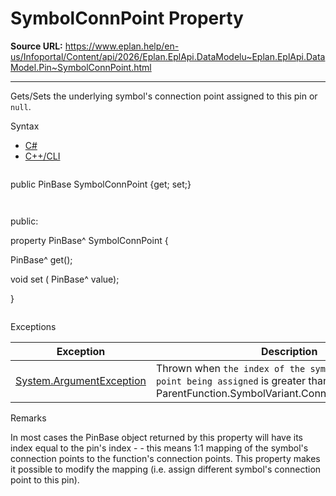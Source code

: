 # SymbolConnPoint Property

**Source URL:** https://www.eplan.help/en-us/Infoportal/Content/api/2026/Eplan.EplApi.DataModelu~Eplan.EplApi.DataModel.Pin~SymbolConnPoint.html

---

Gets/Sets the underlying symbol's connection point assigned to this pin or `null`.

Syntax

- [C#](#i-syntax-CS)
- [C++/CLI](#i-syntax-CPP2005)

```
```
public PinBase SymbolConnPoint {get; set;}
```
```

```
```
public:

property PinBase^ SymbolConnPoint {

   PinBase^ get();

   void set (    PinBase^ value);

}
```
```

Exceptions

| Exception | Description |
| --- | --- |
| [System.ArgumentException](#) | Thrown when `the index of the symbol's connection point being assigned` is greater than this pin's ParentFunction.SymbolVariant.ConnectionPoints.Length. |

Remarks

In most cases the PinBase object returned by this property will have its index equal to the pin's index - - this means 1:1 mapping of the symbol's connection points to the function's connection points. This property makes it possible to modify the mapping (i.e. assign different symbol's connection point to this pin).
